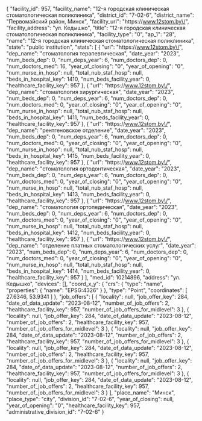 {
    "facility_id": 957,
    "facility_name": "12-я городская клиническая стоматологическая поликлиника",
    "district_id": "7-02-6",
    "district_name": "Первомайский район, Минск",
    "facility_url": "https:\/\/www.12stom.by\/",
    "facility_address": "ул. Кедышко",
    "title": "12-я городская клиническая стоматологическая поликлиника",
    "facility_type": "0",
    "ap_1": "28",
    "name": "12-я городская клиническая стоматологическая поликлиника",
    "state": "public institution",
    "stats": [
        {
            "url": "https:\/\/www.12stom.by\/",
            "dep_name": "стоматология терапевтическая",
            "date_year": "2023",
            "num_beds_dep": 0,
            "num_deps_year": 6,
            "num_doctors_dep": 0,
            "num_doctors_med": 16,
            "year_of_closing": "0",
            "year_of_opening": "0",
            "num_nurse_in_hosp": null,
            "total_nub_staf_hosp": null,
            "beds_in_hospital_key": 1410,
            "num_beds_facility_year": 0,
            "healthcare_facility_key": 957
        },
        {
            "url": "https:\/\/www.12stom.by\/",
            "dep_name": "стоматология хирургическая",
            "date_year": "2023",
            "num_beds_dep": 0,
            "num_deps_year": 6,
            "num_doctors_dep": 0,
            "num_doctors_med": 0,
            "year_of_closing": "0",
            "year_of_opening": "0",
            "num_nurse_in_hosp": null,
            "total_nub_staf_hosp": null,
            "beds_in_hospital_key": 1411,
            "num_beds_facility_year": 0,
            "healthcare_facility_key": 957
        },
        {
            "url": "https:\/\/www.12stom.by\/",
            "dep_name": "рентгеновское отделение",
            "date_year": "2023",
            "num_beds_dep": 0,
            "num_deps_year": 6,
            "num_doctors_dep": 0,
            "num_doctors_med": 0,
            "year_of_closing": "0",
            "year_of_opening": "0",
            "num_nurse_in_hosp": null,
            "total_nub_staf_hosp": null,
            "beds_in_hospital_key": 1415,
            "num_beds_facility_year": 0,
            "healthcare_facility_key": 957
        },
        {
            "url": "https:\/\/www.12stom.by\/",
            "dep_name": "стоматология  ортодонтическая",
            "date_year": "2023",
            "num_beds_dep": 0,
            "num_deps_year": 6,
            "num_doctors_dep": 0,
            "num_doctors_med": 0,
            "year_of_closing": "0",
            "year_of_opening": "0",
            "num_nurse_in_hosp": null,
            "total_nub_staf_hosp": null,
            "beds_in_hospital_key": 1413,
            "num_beds_facility_year": 0,
            "healthcare_facility_key": 957
        },
        {
            "url": "https:\/\/www.12stom.by\/",
            "dep_name": "стоматология ортопедическая",
            "date_year": "2023",
            "num_beds_dep": 0,
            "num_deps_year": 6,
            "num_doctors_dep": 0,
            "num_doctors_med": 0,
            "year_of_closing": "0",
            "year_of_opening": "0",
            "num_nurse_in_hosp": null,
            "total_nub_staf_hosp": null,
            "beds_in_hospital_key": 1412,
            "num_beds_facility_year": 0,
            "healthcare_facility_key": 957
        },
        {
            "url": "https:\/\/www.12stom.by\/",
            "dep_name": "отделение платных стоматологических услуг",
            "date_year": "2023",
            "num_beds_dep": 0,
            "num_deps_year": 6,
            "num_doctors_dep": 0,
            "num_doctors_med": 0,
            "year_of_closing": "0",
            "year_of_opening": "0",
            "num_nurse_in_hosp": null,
            "total_nub_staf_hosp": null,
            "beds_in_hospital_key": 1414,
            "num_beds_facility_year": 0,
            "healthcare_facility_key": 957
        }
    ],
    "med_id": 10214896,
    "address": "ул. Кедышко",
    "devices": [],
    "coord_x_y": {
        "crs": {
            "type": "name",
            "properties": {
                "name": "EPSG:4326"
            }
        },
        "type": "Point",
        "coordinates": [
            27.6346,
            53.9341
        ]
    },
    "job_offers": [
        {
            "locality": null,
            "job_offer_key": 284,
            "date_of_data_update": "2023-08-12",
            "number_of_job_offers": 2,
            "healthcare_facility_key": 957,
            "number_of_job_offers_for_midlevel": 3
        },
        {
            "locality": null,
            "job_offer_key": 284,
            "date_of_data_update": "2023-08-12",
            "number_of_job_offers": 2,
            "healthcare_facility_key": 957,
            "number_of_job_offers_for_midlevel": 3
        },
        {
            "locality": null,
            "job_offer_key": 284,
            "date_of_data_update": "2023-08-12",
            "number_of_job_offers": 2,
            "healthcare_facility_key": 957,
            "number_of_job_offers_for_midlevel": 3
        },
        {
            "locality": null,
            "job_offer_key": 284,
            "date_of_data_update": "2023-08-12",
            "number_of_job_offers": 2,
            "healthcare_facility_key": 957,
            "number_of_job_offers_for_midlevel": 3
        },
        {
            "locality": null,
            "job_offer_key": 284,
            "date_of_data_update": "2023-08-12",
            "number_of_job_offers": 2,
            "healthcare_facility_key": 957,
            "number_of_job_offers_for_midlevel": 3
        },
        {
            "locality": null,
            "job_offer_key": 284,
            "date_of_data_update": "2023-08-12",
            "number_of_job_offers": 2,
            "healthcare_facility_key": 957,
            "number_of_job_offers_for_midlevel": 3
        }
    ],
    "place_name": "Минск",
    "place_type": "city",
    "division_id": "7-02-6",
    "year_of_closing": null,
    "year_of_opening": "0",
    "healthcare_facility_key": 957,
    "administrative_division_id": "7-02-6"
}